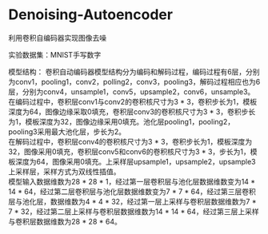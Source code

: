 # Denoising-Autoencoder
利用卷积自编码器实现图像去噪

实验数据集：MNIST手写数字

模型结构：
	卷积自动编码器模型结构分为编码和解码过程，编码过程有6层，分别为conv1，pooling1，conv2，polling2，conv3，pooling3，解码过程相应也为6层，分别为conv4，unsample1，conv5，upsample2，conv6，unsample3。     
	在编码过程中，卷积层conv1与conv2的卷积核尺寸为3 * 3，卷积步长为1，模板深度为64，图像边缘采取0填充，卷积层conv3的卷积核尺寸为3 * 3，卷积步长为1，模板深度为32，图像边缘采用0填充。池化层pooling1，pooling2，pooling3采用最大池化层，步长为2。      
	在解码过程中，卷积层conv4的卷积核尺寸为3 * 3，卷积步长为1，模板深度为32，图像采用0填充，卷积层conv5和conv6的卷积核尺寸为3 * 3，步长为1，模板深度为64，图像采用0填充。上采样层upsample1，upsample2，upsample3上采样层，采样方式为双线性插值。     
	模型输入数据维数为28 * 28 * 1，经过第一层卷积层与池化层数据维数变为14 * 14 * 64，经过第二层卷积层与池化层数据维数变为7 * 7 * 64，经过第三层卷积层与池化层，数据维数为4 * 4 * 32，经过第一层上采样与卷积层数据维数为7 * 7 * 32，经过第二层上采样与卷积层数据维数为14 * 14 * 64，经过第三层上采样与卷积层数据维数为28 * 28 * 64。  
